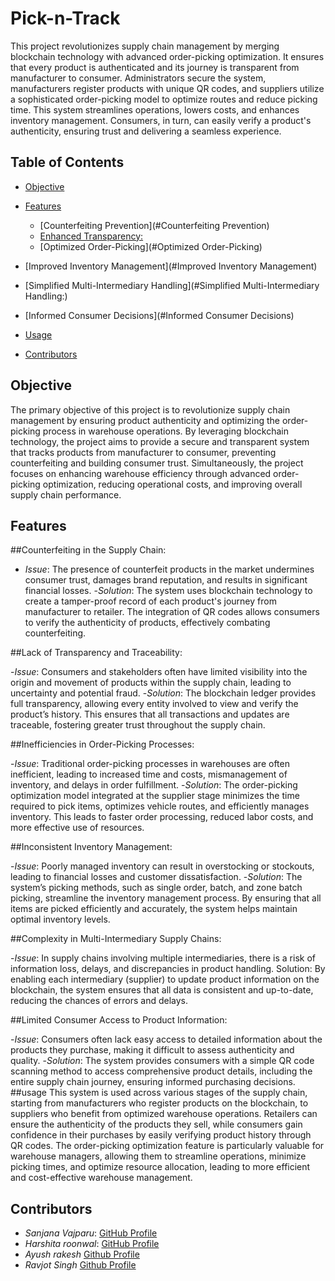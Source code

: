 # Pick-n-Track
This project revolutionizes supply chain management by merging blockchain technology with advanced order-picking optimization. It ensures that every product is authenticated and its journey is transparent from manufacturer to consumer. Administrators secure the system, manufacturers register products with unique QR codes, and suppliers utilize a sophisticated order-picking model to optimize routes and reduce picking time. This system streamlines operations, lowers costs, and enhances inventory management. Consumers, in turn, can easily verify a product's authenticity, ensuring trust and delivering a seamless experience.


## Table of Contents
- [Objective](#Objective)
- [Features](#Features)
  - [Counterfeiting Prevention](#Counterfeiting Prevention)
  - [Enhanced Transparency:](#Symmetry-Exploration-in-Curves)
  - [Optimized Order-Picking](#Optimized Order-Picking)
- [Improved Inventory Management](#Improved Inventory Management)
- [Simplified Multi-Intermediary Handling](#Simplified Multi-Intermediary Handling:)
- [Informed Consumer Decisions](#Informed Consumer Decisions)

- [Usage](#usage)

- [Contributors](#contributors)

## Objective
The primary objective of this project is to revolutionize supply chain management by ensuring product authenticity and optimizing the order-picking process in warehouse operations. By leveraging blockchain technology, the project aims to provide a secure and transparent system that tracks products from manufacturer to consumer, preventing counterfeiting and building consumer trust. Simultaneously, the project focuses on enhancing warehouse efficiency through advanced order-picking optimization, reducing operational costs, and improving overall supply chain performance.
## Features
##Counterfeiting in the Supply Chain:

- *Issue*: The presence of counterfeit products in the market undermines consumer trust, damages brand reputation, and results in significant financial losses.
-*Solution*: The system uses blockchain technology to create a tamper-proof record of each product's journey from manufacturer to retailer. The integration of QR codes allows consumers to verify the authenticity of products, effectively combating counterfeiting.

##Lack of Transparency and Traceability:

-*Issue*: Consumers and stakeholders often have limited visibility into the origin and movement of products within the supply chain, leading to uncertainty and potential fraud.
-*Solution*: The blockchain ledger provides full transparency, allowing every entity involved to view and verify the product’s history. This ensures that all transactions and updates are traceable, fostering greater trust throughout the supply chain.

##Inefficiencies in Order-Picking Processes:

-*Issue*: Traditional order-picking processes in warehouses are often inefficient, leading to increased time and costs, mismanagement of inventory, and delays in order fulfillment.
-*Solution*: The order-picking optimization model integrated at the supplier stage minimizes the time required to pick items, optimizes vehicle routes, and efficiently manages inventory. This leads to faster order processing, reduced labor costs, and more effective use of resources.

##Inconsistent Inventory Management:

-*Issue*: Poorly managed inventory can result in overstocking or stockouts, leading to financial losses and customer dissatisfaction.
-*Solution*: The system’s picking methods, such as single order, batch, and zone batch picking, streamline the inventory management process. By ensuring that all items are picked efficiently and accurately, the system helps maintain optimal inventory levels.

##Complexity in Multi-Intermediary Supply Chains:

-*Issue*: In supply chains involving multiple intermediaries, there is a risk of information loss, delays, and discrepancies in product handling.
Solution: By enabling each intermediary (supplier) to update product information on the blockchain, the system ensures that all data is consistent and up-to-date, reducing the chances of errors and delays.

##Limited Consumer Access to Product Information:

-*Issue*: Consumers often lack easy access to detailed information about the products they purchase, making it difficult to assess authenticity and quality.
-*Solution*: The system provides consumers with a simple QR code scanning method to access comprehensive product details, including the entire supply chain journey, ensuring informed purchasing decisions.
##usage
This system is used across various stages of the supply chain, starting from manufacturers who register products on the blockchain, to suppliers who benefit from optimized warehouse operations. Retailers can ensure the authenticity of the products they sell, while consumers gain confidence in their purchases by easily verifying product history through QR codes. The order-picking optimization feature is particularly valuable for warehouse managers, allowing them to streamline operations, minimize picking times, and optimize resource allocation, leading to more efficient and cost-effective warehouse management.



## Contributors
- *Sanjana Vajparu*: [GitHub Profile](https://github.com/sanjana-19o8)
- *Harshita roonwal*: [GitHub Profile](https://github.com/harshita9104)
- *Ayush rakesh* [Github Profile](https://github.com/ayushrakesh)
- *Ravjot Singh* [Github Profile](https://github.com/ravjot07)
